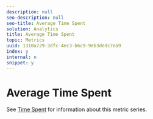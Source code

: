 ```yaml
---
description: null
seo-description: null
seo-title: Average Time Spent
solution: Analytics
title: Average Time Spent
topic: Metrics
uuid: 1310a729-3dfc-4ec3-b6c9-9eb3dedc7ea9
index: y
internal: n
snippet: y
---
```


# Average Time Spent

See [Time Spent](../../c_variables/c_metrics/metrics_time_spent.md#concept_1241109A742947C9B73E5E2CA2362559) for information about this metric series. 
